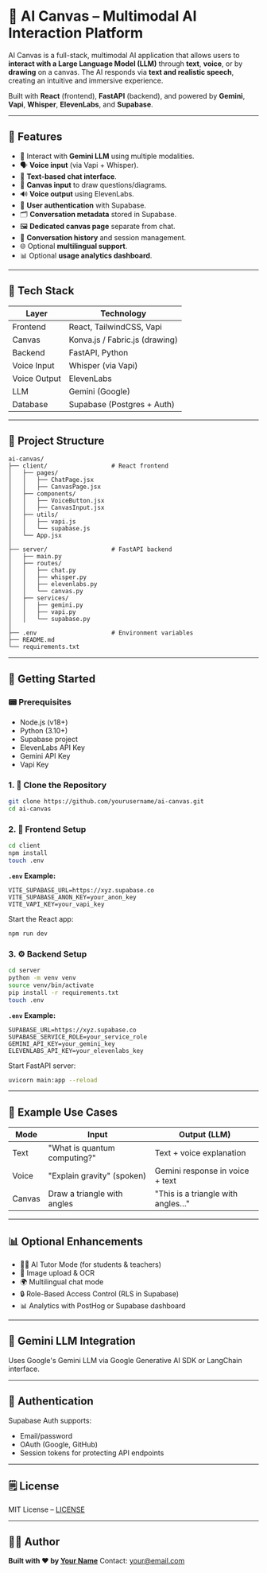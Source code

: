 # 🎨 AI Canvas – Multimodal AI Interaction Platform

AI Canvas is a full-stack, multimodal AI application that allows users to **interact with a Large Language Model (LLM)** through **text**, **voice**, or by **drawing** on a canvas. The AI responds via **text and realistic speech**, creating an intuitive and immersive experience.

Built with **React** (frontend), **FastAPI** (backend), and powered by **Gemini**, **Vapi**, **Whisper**, **ElevenLabs**, and **Supabase**.

---

## 🌟 Features

* 🧠 Interact with **Gemini LLM** using multiple modalities.
* 🗣️ **Voice input** (via Vapi + Whisper).
* 💬 **Text-based chat interface**.
* 🎨 **Canvas input** to draw questions/diagrams.
* 🔊 **Voice output** using ElevenLabs.
* 🔐 **User authentication** with Supabase.
* 🗂️ **Conversation metadata** stored in Supabase.
* 🖼️ **Dedicated canvas page** separate from chat.
* 🧾 **Conversation history** and session management.
* 🌐 Optional **multilingual support**.
* 📊 Optional **usage analytics dashboard**.

---

## 💠 Tech Stack

| Layer        | Technology                     |
| ------------ | ------------------------------ |
| Frontend     | React, TailwindCSS, Vapi       |
| Canvas       | Konva.js / Fabric.js (drawing) |
| Backend      | FastAPI, Python                |
| Voice Input  | Whisper (via Vapi)             |
| Voice Output | ElevenLabs                     |
| LLM          | Gemini (Google)                |
| Database     | Supabase (Postgres + Auth)     |

---

## 📁 Project Structure

```
ai-canvas/
├── client/                  # React frontend
│   ├── pages/
│   │   ├── ChatPage.jsx
│   │   ├── CanvasPage.jsx
│   ├── components/
│   │   ├── VoiceButton.jsx
│   │   ├── CanvasInput.jsx
│   ├── utils/
│   │   ├── vapi.js
│   │   └── supabase.js
│   └── App.jsx
│
├── server/                  # FastAPI backend
│   ├── main.py
│   ├── routes/
│   │   ├── chat.py
│   │   ├── whisper.py
│   │   ├── elevenlabs.py
│   │   └── canvas.py
│   ├── services/
│   │   ├── gemini.py
│   │   ├── vapi.py
│   │   └── supabase.py
│
├── .env                     # Environment variables
├── README.md
└── requirements.txt
```

---

## 🚀 Getting Started

### 📟 Prerequisites

* Node.js (v18+)
* Python (3.10+)
* Supabase project
* ElevenLabs API Key
* Gemini API Key
* Vapi Key

### 1. 🔧 Clone the Repository

```bash
git clone https://github.com/yourusername/ai-canvas.git
cd ai-canvas
```

### 2. 👤 Frontend Setup

```bash
cd client
npm install
touch .env
```

**`.env` Example:**

```env
VITE_SUPABASE_URL=https://xyz.supabase.co
VITE_SUPABASE_ANON_KEY=your_anon_key
VITE_VAPI_KEY=your_vapi_key
```

Start the React app:

```bash
npm run dev
```

### 3. ⚙️ Backend Setup

```bash
cd server
python -m venv venv
source venv/bin/activate
pip install -r requirements.txt
touch .env
```

**`.env` Example:**

```env
SUPABASE_URL=https://xyz.supabase.co
SUPABASE_SERVICE_ROLE=your_service_role
GEMINI_API_KEY=your_gemini_key
ELEVENLABS_API_KEY=your_elevenlabs_key
```

Start FastAPI server:

```bash
uvicorn main:app --reload
```

---

## 🧪 Example Use Cases

| Mode   | Input                        | Output (LLM)                      |
| ------ | ---------------------------- | --------------------------------- |
| Text   | "What is quantum computing?" | Text + voice explanation          |
| Voice  | "Explain gravity" (spoken)   | Gemini response in voice + text   |
| Canvas | Draw a triangle with angles  | "This is a triangle with angles…" |

---

## 📊 Optional Enhancements

* 👨‍🏫 AI Tutor Mode (for students & teachers)
* 📄 Image upload & OCR
* 🌍 Multilingual chat mode
* 🔒 Role-Based Access Control (RLS in Supabase)
* 📊 Analytics with PostHog or Supabase dashboard

---

## 🧠 Gemini LLM Integration

Uses Google's Gemini LLM via Google Generative AI SDK or LangChain interface.

---

## 🔐 Authentication

Supabase Auth supports:

* Email/password
* OAuth (Google, GitHub)
* Session tokens for protecting API endpoints

---

## 🗒️ License

MIT License – [LICENSE](./LICENSE)

---

## 👨‍💼 Author

**Built with ❤️ by [Your Name](https://github.com/yourusername)**
Contact: [your@email.com](mailto:your@email.com)
